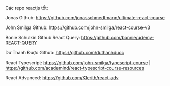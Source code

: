 Các repo reactjs tốt:

Jonas Github: https://github.com/jonasschmedtmann/ultimate-react-course

John Smilga Github: https://github.com/john-smilga/react-course-v3

Bonie Schulkin Github React Query: https://github.com/bonnie/udemy-REACT-QUERY

Dư Thanh Được Github: https://github.com/duthanhduoc

React Typescript: https://github.com/john-smilga/typescript-course | https://github.com/academind/react-typescript-course-resources

React Advanced: https://github.com/Klerith/react-adv

